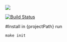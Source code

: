 [![](https://jitpack.io/v/stoletnaedine/project-lvl1-s498.svg)](https://jitpack.io/#stoletnaedine/project-lvl1-s498)

[![Build Status](https://travis-ci.com/stoletnaedine/project-lvl1-s498.svg?branch=master)](https://travis-ci.com/stoletnaedine/project-lvl1-s498)


#Install
in {projectPath} run

`make init`